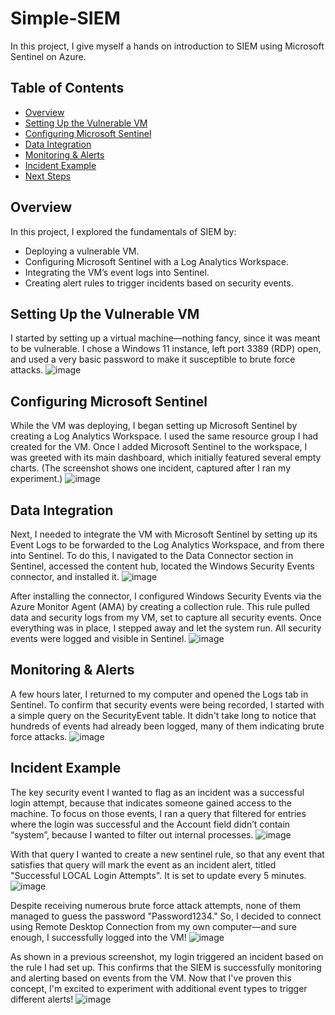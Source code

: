 # Simple-SIEM
In this project, I give myself a hands on introduction to SIEM using Microsoft Sentinel on Azure.

## Table of Contents

- [Overview](#overview)
- [Setting Up the Vulnerable VM](#setting-up-the-vulnerable-vm)
- [Configuring Microsoft Sentinel](#configuring-microsoft-sentinel)
- [Data Integration](#data-integration)
- [Monitoring & Alerts](#monitoring--alerts)
- [Incident Example](#incident-example)
- [Next Steps](#next-steps)

## Overview

In this project, I explored the fundamentals of SIEM by:
- Deploying a vulnerable VM.
- Configuring Microsoft Sentinel with a Log Analytics Workspace.
- Integrating the VM’s event logs into Sentinel.
- Creating alert rules to trigger incidents based on security events.

## Setting Up the Vulnerable VM

I started by setting up a virtual machine—nothing fancy, since it was meant to be vulnerable. I chose a Windows 11 instance, left port 3389 (RDP) open, and used a very basic password to make it susceptible to brute force attacks.
![image](https://github.com/user-attachments/assets/0fd792ec-c139-459e-9234-5cd203eeb1b7)

## Configuring Microsoft Sentinel

While the VM was deploying, I began setting up Microsoft Sentinel by creating a Log Analytics Workspace. I used the same resource group I had created for the VM. Once I added Microsoft Sentinel to the workspace, I was greeted with its main dashboard, which initially featured several empty charts. (The screenshot shows one incident, captured after I ran my experiment.)
![image](https://github.com/user-attachments/assets/40b6820e-0302-4ea8-b6fa-d34f3037703c)

## Data Integration

Next, I needed to integrate the VM with Microsoft Sentinel by setting up its Event Logs to be forwarded to the Log Analytics Workspace, and from there into Sentinel. To do this, I navigated to the Data Connector section in Sentinel, accessed the content hub, located the Windows Security Events connector, and installed it.
![image](https://github.com/user-attachments/assets/b04f2c34-b486-483e-9ef8-591c2f05e365)

After installing the connector, I configured Windows Security Events via the Azure Monitor Agent (AMA) by creating a collection rule. This rule pulled data and security logs from my VM, set to capture all security events. Once everything was in place, I stepped away and let the system run. All security events were logged and visible in Sentinel.
![image](https://github.com/user-attachments/assets/6b93bb60-96b9-411d-b228-ba05d10086e6)

## Monitoring & Alerts

A few hours later, I returned to my computer and opened the Logs tab in Sentinel. To confirm that security events were being recorded, I started with a simple query on the SecurityEvent table. It didn't take long to notice that hundreds of events had already been logged, many of them indicating brute force attacks.
![image](https://github.com/user-attachments/assets/94ecf9d9-cbf0-40dd-9793-b3cd5ad55302)

## Incident Example

The key security event I wanted to flag as an incident was a successful login attempt, because that indicates someone gained access to the machine. To focus on those events, I ran a query that filtered for entries where the login was successful and the Account field didn’t contain “system”, because I wanted to filter out internal processes.
![image](https://github.com/user-attachments/assets/733dbf96-4121-442f-8253-16e734a38108)

With that query I wanted to create a new sentinel rule, so that any event that satisfies that query will mark the event as an incident alert, titled "Successful LOCAL Login Attempts". It is set to update every 5 minutes.
![image](https://github.com/user-attachments/assets/eb061d8a-22ce-4f5a-8bd9-3469e02bbe1d)

Despite receiving numerous brute force attack attempts, none of them managed to guess the password "Password1234." So, I decided to connect using Remote Desktop Connection from my own computer—and sure enough, I successfully logged into the VM!
![image](https://github.com/user-attachments/assets/0c609311-3e6e-473d-9fd9-df7b1a10a889)

As shown in a previous screenshot, my login triggered an incident based on the rule I had set up. This confirms that the SIEM is successfully monitoring and alerting based on events from the VM. Now that I've proven this concept, I'm excited to experiment with additional event types to trigger different alerts!
![image](https://github.com/user-attachments/assets/c7ad3905-e9f9-46f0-b9df-d98f7154ddfd)
